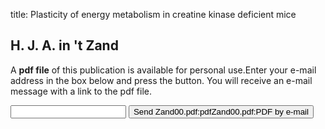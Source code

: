 title: Plasticity of energy metabolism in creatine kinase deficient mice

## H. J. A. in 't Zand
A <b>pdf file</b> of this publication is available for personal use.Enter your e-mail address in the box below and press the button. You will receive an e-mail message with a link to the pdf file.
<form action="sender.php">  <input type="text" name="email">  <input type="submit" value="Send Zand00.pdf:pdfZand00.pdf:PDF by e-mail"></form>